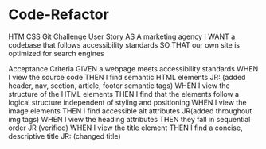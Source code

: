 # Code-Refactor
HTM CSS Git Challenge
User Story
AS A marketing agency
I WANT a codebase that follows accessibility standards
SO THAT our own site is optimized for search engines


Acceptance Criteria
GIVEN a webpage meets accessibility standards
WHEN I view the source code
THEN I find semantic HTML elements    JR: (added header, nav, section, article, footer semantic tags)
WHEN I view the structure of the HTML elements
THEN I find that the elements follow a logical structure independent of styling and positioning
WHEN I view the image elements
THEN I find accessible alt attributes  JR(added throughout img tags)
WHEN I view the heading attributes 
THEN they fall in sequential order JR (verified)
WHEN I view the title element
THEN I find a concise, descriptive title  JR: (changed title)
